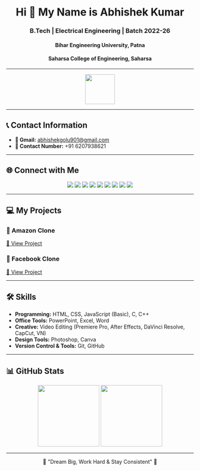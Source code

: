 <h1 align="center">Hi 👋 My Name is Abhishek Kumar</h1>
<h3 align="center">B.Tech | Electrical Engineering | Batch 2022-26</h3>
<h4 align="center">
  <a href="https://beu-bih.ac.in/" target="_blank" style="text-decoration:none; color:inherit;">
    Bihar Engineering University, Patna
  </a>
</h4>
<h4 align="center">
  <a href="https://www.scesaharsa.org/" target="_blank" style="text-decoration:none; color:inherit;">
    Saharsa College of Engineering, Saharsa
  </a>
</h4>

---

<p align="center">
  <img src="https://media.giphy.com/media/hvRJCLFzcasrR4ia7z/giphy.gif" width="80"/>
</p>

---

## 📞 Contact Information
- **📧 Gmail:** [abhishekgolu901@gmail.com](mailto:abhishekgolu901@gmail.com)  
- **📱 Contact Number:** +91 6207938621  

---

## 🌐 Connect with Me
<p align="center">
  <a href="https://github.com/abhishekgolu901"><img src="https://img.shields.io/badge/GitHub-000?style=for-the-badge&logo=github&logoColor=white"/></a>
  <a href="https://www.linkedin.com/in/abhishekgolu901/"><img src="https://img.shields.io/badge/LinkedIn-0077B5?style=for-the-badge&logo=linkedin&logoColor=white"/></a>
  <a href="https://youtube.com/@cinematic_bharat_901?si=SIA0zT19YI_7JZ4j"><img src="https://img.shields.io/badge/YouTube-FF0000?style=for-the-badge&logo=youtube&logoColor=white"/></a>
  <a href="https://www.instagram.com/cinematic_bharat_901?igsh=ZXpzemhtMDdnNGU3"><img src="https://img.shields.io/badge/Instagram%20(Cinematic)-E4405F?style=for-the-badge&logo=instagram&logoColor=white"/></a>
  <a href="https://www.instagram.com/i.m._abhishek_901?igsh=cmZ3YThkbmk2ZTln"><img src="https://img.shields.io/badge/Instagram%20(Personal)-E4405F?style=for-the-badge&logo=instagram&logoColor=white"/></a>
  <a href="https://www.whatsapp.com/channel/0029VbAnRiyLtOj9pAP9F63E"><img src="https://img.shields.io/badge/WhatsApp%20Channel-25D366?style=for-the-badge&logo=whatsapp&logoColor=white"/></a>
  <a href="https://www.facebook.com/share/1JrLR9uYwW/"><img src="https://img.shields.io/badge/Facebook%20Page-1877F2?style=for-the-badge&logo=facebook&logoColor=white"/></a>
  <a href="https://www.facebook.com/share/1CCQbosGU2/"><img src="https://img.shields.io/badge/Facebook-1877F2?style=for-the-badge&logo=facebook&logoColor=white"/></a>
  <a href="https://x.com/abhishekgolu901?t=nwV1kOn3qj04qLK8SMW6ig&s=09"><img src="https://img.shields.io/badge/Twitter(X)-000000?style=for-the-badge&logo=x&logoColor=white"/></a>
</p>

---

## 💻 My Projects
### 🔹 Amazon Clone  
[🔗 View Project](https://www.linkedin.com/posts/abhishekgolu901_coding-webdevelopment-amazonclone-activity-7238294516259020800-zv4Z?utm_source=share&utm_medium=member_desktop&rcm=ACoAAEvvmLQBBsWwDCuWK5DimwG_ylYQ7btfD94)  

### 🔹 Facebook Clone  
[🔗 View Project](https://www.linkedin.com/posts/abhishekgolu901_coding-webdevelopment-facebookabrclone-activity-7239043135056572416-YTXk?utm_source=share&utm_medium=member_desktop&rcm=ACoAAEvvmLQBBsWwDCuWK5DimwG_ylYQ7btfD94)  

---

## 🛠 Skills
- **Programming:** HTML, CSS, JavaScript (Basic), C, C++
- **Office Tools:** PowerPoint, Excel, Word  
- **Creative:** Video Editing (Premiere Pro, After Effects, DaVinci Resolve, CapCut, VN)  
- **Design Tools:** Photoshop, Canva  
- **Version Control & Tools:** Git, GitHub  

---

## 📊 GitHub Stats
<p align="center">
  <img src="https://github-readme-stats.vercel.app/api?username=abhishekgolu901&show_icons=true&theme=tokyonight&hide_border=true" height="165"/>
  <img src="https://github-readme-stats.vercel.app/api/top-langs/?username=abhishekgolu901&layout=compact&theme=tokyonight&hide_border=true" height="165"/>
</p>

---

<p align="center">🚀 "Dream Big, Work Hard & Stay Consistent" 🚀</p>
